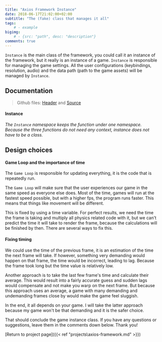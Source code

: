 ```yaml
---
title: "Axios Framework Instance"
date: 2018-06-17T21:02:00+02:00
subtitle: "The (fake) class that manages it all"
tags: 
    # - example
bigimg: 
    # - {src: "path", desc: "description"}
comments: true
---
```

`Instance` is the main class of the framework, you could call it an instance of the framework, but it really is an instance of a game. `Instance` is responsible for managing the game settings. All the user configurations (keybindings, resolution, audio) and the data path (path to the game assets) will be managed by `Instance`.
<!--more-->

## Documentation
> Github files: [Header](https://github.com/antjowie/Axios-framework/blob/master/include/Axios/Instance.h) and [Source](https://github.com/antjowie/Axios-framework/blob/master/src/Axios/Instance.cpp)

#### Instance
_The `Instance` namespace keeps the function under one namespace. Because the three functions do not need any context, instance does not have to be a class._  

## Design choices
#### Game Loop and the importance of time
The `Game Loop` is responsible for updating everything, it is the code that is repeatedly run.  

The `Game Loop` will make sure that the user experiences our game in the same speed as everyone else does. Most of the time, games will run at the fastest speed possible, but with a higher fps, the program runs faster. This means that things like movement will be different.

This is fixed by using a time variable. For perfect results, we need the time the frame is taking and multiply all physics related code with it, but we can't predict the time it will take to render the frame, because the calculations will be finished by then. There are several ways to fix this.

#### Fixing timing 
We could use the time of the previous frame, it is an estimation of the time the next frame will take. If however, something very demanding would happen on that frame, the time would be incorrect, leading to lag. Because the frame took long but the time value is relatively low.  

Another approach is to take the last few frame's time and calculate their average. This would result into a fairly accurate guess and sudden lags would compensate and not make you warp on the next frame. But because this approach uses an average, a game with many demanding and undemanding frames close by would make the game feel sluggish.

In the end, it all depends on your game. I will take the latter approach because my game won't be that demanding and it is the safer choice.

That should conclude the game instance class. If you have any questions or suggestions, leave them in the comments down below. Thank you!

[Return to project page]({{< ref "projects\axios-framework.md" >}})